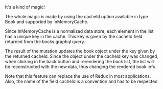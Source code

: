 
  It's a kind of magic!

  The whole magic is made by using the cacheId option available in type Book and supported by InMemoryCache.

  Since InMemoryCache is a normalized data store, each element in the list has a unique key in the cache. This key is given by the cacheId field returned from the books.graphql query.

  The result of the mutation updates the book object under the key given by the returned cacheId. Since the object under the cacheId key was changed, when clicking in the back button and rerendering the book list, the list will be reconstructed with the new data, thus changing the rendered book info.

  Note that this feature can replace the use of Redux in most applications. Also, the name of the field cacheId is a convention and has to be respected

